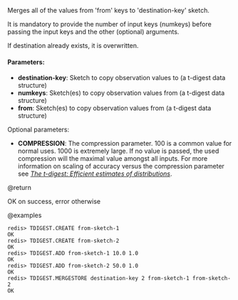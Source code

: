 Merges all of the values from 'from' keys to 'destination-key' sketch.

It is mandatory to provide the number of input keys (numkeys) before passing the input keys and the other (optional) arguments.

If destination already exists, it is overwritten.

#### Parameters:

* **destination-key**: Sketch to copy observation values to (a t-digest data structure)
* **numkeys**: Sketch(es) to copy observation values from (a t-digest data structure)
* **from**: Sketch(es) to copy observation values from (a t-digest data structure)


Optional parameters:

* **COMPRESSION**: The compression parameter. 100 is a common value for normal uses. 1000 is extremely large.
If no value is passed, the used compression will the maximal value amongst all inputs.
For more information on scaling of accuracy versus the compression parameter see [_The t-digest: Efficient estimates of distributions_](https://www.sciencedirect.com/science/article/pii/S2665963820300403).

@return

OK on success, error otherwise

@examples

```
redis> TDIGEST.CREATE from-sketch-1
OK
redis> TDIGEST.CREATE from-sketch-2
OK
redis> TDIGEST.ADD from-sketch-1 10.0 1.0
OK
redis> TDIGEST.ADD from-sketch-2 50.0 1.0
OK
redis> TDIGEST.MERGESTORE destination-key 2 from-sketch-1 from-sketch-2
OK
```
